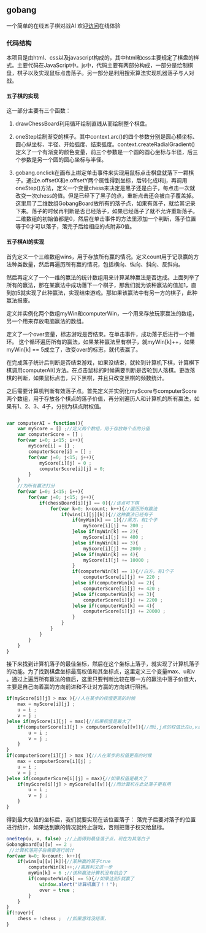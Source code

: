 ## gobang
一个简单的在线五子棋对战AI
欢迎[访问](https://go.apoollo.xyz/)在线体验

### 代码结构
本项目是由html、css以及javascript构成的，其中html和css主要规定了棋盘的样式。主要代码在JavaScript中。js中，代码主要有两部分构成，一部分是绘制棋盘，棋子以及实现鼠标点击落子。另一部分是利用搜索算法实现机器落子与人对战。
#### 五子棋的实现
这一部分主要有三个函数：

1. drawChessBoard利用循环绘制直线从而绘制整个棋盘。

2. oneStep绘制渐变的棋子。其中context.arc()的四个参数分别是圆心横坐标、圆心纵坐标、半径、开始弧度、结束弧度。context.createRadialGradient()定义了一个有渐变的颜色变量，前三个参数是一个圆的圆心坐标与半径，后三个参数是另一个圆的圆心坐标与半径。
3. gobang.onclick在画布上绑定单击事件来实现用鼠标点击棋盘就落下一颗棋子。通过e.offsetX和e.offsetY两个属性得到坐标，后转化成i和j，再调用oneStep()方法，定义一个变量chess来决定是黑子还是白子，每点击一次就改变一次chess的值。但是已经下了黑子的点，重新点击还会被白子覆盖掉。这里用了二维数组GobangBoard放所有的落子点，如果有落子，就给其记录下来。落子的时候再判断是否已经落子，如果已经落子了就不允许重新落子。二维数组的初始值都是0，然后在单击事件的方法里添加一个判断，落子位置等于0才可以落子，落完子后给相应的点附非0值。

#### 五子棋AI的实现
首先定义一个三维数组wins，用于存放所有赢的情况。定义count用于记录赢的方法种类数量，然后再遍历所有赢的情况，包括横向、纵向、斜向、反斜向。

然后再定义了一个一维的赢法的统计数组用来计算某种赢法是否达成。上面列举了所有的赢法，那在某赢法中成功落下一个棋子，那我们就为该种赢法的值加1，直到加5就实现了此种赢法，实现结束游戏。那如果该赢法中有另一方的棋子，此种赢法报废。

定义并实例化两个数组myWin和computerWin，一个用来存放玩家赢法的数组，另一个用来存放电脑赢法的数组。

定义了一个over变量，标志游戏是否结束。在单击事件，成功落子后进行一个循环。
这个循环遍历所有的赢法，如果某种赢法里有棋子，就myWin[k]++，如果myWin[k] == 5成立了，改变over的标志，就代表赢了。

在完成落子统计后判断是否结束游戏，如果没结束，就轮到计算机下棋，计算棋下棋调用computerAI()方法。在点击鼠标的时候需要判断是否轮到人落棋。更改落棋的判断，如果鼠标点击，只下黑棋，并且只改变黑棋的频数统计。

之后需要计算机判断有效落子点。首先定义并实例化myScore与computerScore两个数组，用于存放各个棋点的落子价值，再分别遍历人和计算机的所有赢法，如果有1、2、3、4子，分别为棋点附权值。
```javascript

var computerAI = function(){
    var myScore = [] ;//定义两个数组，用于存放每个点的分值
    var computerScore = [] ;
    for(var i=0; i<15; i++){
        myScore[i] = [] ;
        computerScore[i] = [] ;
        for(var j=0; j<15; j++){
            myScore[i][j] = 0 ;
            computerScore[i][j] = 0;
        }
    }
    //为所有赢法打分
    for(var i=0; i<15; i++){
        for(var j=0; j<15; j++){
            if(chessBoard[i][j] == 0){//该点可下棋
                for(var k=0; k<count; k++){//遍历所有赢法
                    if(wins[i][j][k]){//这种赢法已经有子
                        if(myWin[k] == 1){//黑方，有1个子
                            myScore[i][j] += 200 ;
                        }else if(myWin[k] == 2){
                            myScore[i][j] += 400 ;
                        }else if(myWin[k] == 3){
                            myScore[i][j] += 2000 ;
                        }else if(myWin[k] == 4){
                            myScore[i][j] += 10000 ;
                        }
                        if(computerWin[k] == 1){//白方，有1个子
                            computerScore[i][j] += 220 ;
                        }else if(computerWin[k] == 2){
                            computerScore[i][j] += 420 ;
                        }else if(computerWin[k] == 3){
                            computerScore[i][j] += 2200 ;
                        }else if(computerWin[k] == 4){
                            computerScore[i][j] += 20000 ;
                        }
                    }
                }
            }
        }
    }
}
```

接下来找到计算机落子的最佳坐标，然后在这个坐标上落子，就实现了计算机落子的功能。为了找到棋盘坐标最高权值和其坐标点，这里定义三个变量max、u和v 。通过上遍历所有赢法的值后，这里只要判断比较在哪一方的赢法中落子价值大，主要是自己向着赢的方向前进和不让对方赢的方向进行阻挡。
```javascript
if(myScore[i][j] > max ){//人在某步的权值更高的时候
    max = myScore[i][j] ;
    u = i ;
    v = j ;
}else if(myScore[i][j] = max){//如果权值是最大了
    if(computerScore[i][j] > computerScore[u][v]){//而i,j点的权值比在u,v点的更大时
        u = i ;
        v = j ;
    }
}
if(computerScore[i][j] > max ){//人在某步的权值更高的时候
    max = computerScore[i][j] ;
    u = i ;
    v = j ;
}else if(computerScore[i][j] = max){//如果权值是最大了
    if(myScore[i][j] > myScore[u][v]){//而计算机在此处落子更有用
        u = i ;
        v = j ;
    }
}
```
得到最大权值的坐标后，我们就要实现在该位置落子：
落完子后要对落子的位置进行统计，如果达到赢的情况就终止游戏，否则把落子权交给鼠标。
```javascript
oneStep(u, v, false) ;//上面得到最佳落子点，现在为其落白子
GobangBoard[u][v] == 2 ; 
 //计算机落完子后需要进行统计
for(var k=0; k<count; k++){
    if(wins[u][v][k]){//某种赢的某子true
        computerWin[k]++;//离胜利又进一步
        myWin[k] = 6 ;//该种赢法计算机没有机会了
        if(computerWin[k] == 5){//如果达到5就赢了
            window.alert("计算机赢了！！");
            over = true ;
        }
    }
}
if(!over){
    chess = !chess ;  //如果游戏没结束，
}
```

